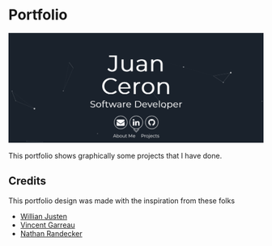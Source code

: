 # Portfolio

![](./portfolio.png)

This portfolio shows graphically some projects that I have done.

## Credits

This portfolio design was made with the inspiration from these folks
- [Willian Justen](https://github.com/willianjusten/will-jekyll-template)
- [Vincent Garreau](https://github.com/VincentGarreau/particles.js/)
- [Nathan Randecker](https://github.com/nrandecker/particle)
